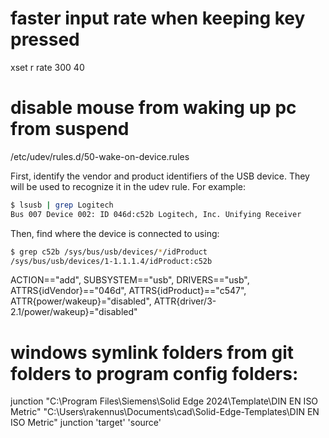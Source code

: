 # faster input rate when keeping key pressed
xset r rate 300 40


# disable mouse from waking up pc from suspend
/etc/udev/rules.d/50-wake-on-device.rules

First, identify the vendor and product identifiers of the USB device. They will be used to recognize it in the udev rule. For example:
```bash
$ lsusb | grep Logitech
Bus 007 Device 002: ID 046d:c52b Logitech, Inc. Unifying Receiver
```

Then, find where the device is connected to using:
```bash
$ grep c52b /sys/bus/usb/devices/*/idProduct
/sys/bus/usb/devices/1-1.1.1.4/idProduct:c52b
```

ACTION=="add", SUBSYSTEM=="usb", DRIVERS=="usb", ATTRS{idVendor}=="046d", ATTRS{idProduct}=="c547", ATTR{power/wakeup}="disabled", ATTR{driver/3-2.1/power/wakeup}="disabled"

# windows symlink folders from git folders to program config folders:
junction "C:\Program Files\Siemens\Solid Edge 2024\Template\DIN EN ISO Metric" "C:\Users\rakennus\Documents\cad\Solid-Edge-Templates\DIN EN ISO Metric"
junction 'target' 'source'
